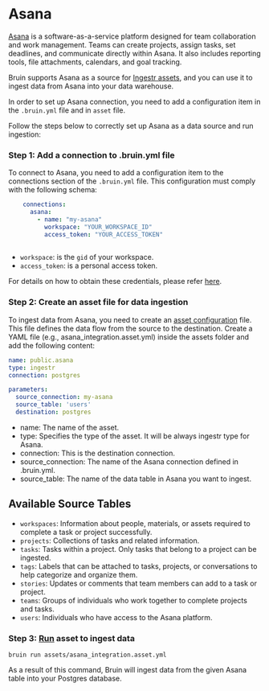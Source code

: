# Asana
[Asana](https://asana.com/) is a software-as-a-service platform designed for team collaboration and work management. Teams can create projects, assign tasks, set deadlines, and communicate directly within Asana. It also includes reporting tools, file attachments, calendars, and goal tracking.


Bruin supports Asana as a source for [Ingestr assets](/assets/ingestr), and you can use it to ingest data from Asana into your data warehouse.

In order to set up Asana connection, you need to add a configuration item in the `.bruin.yml` file and in `asset` file. 

Follow the steps below to correctly set up Asana as a data source and run ingestion:

### Step 1: Add a connection to .bruin.yml file

To connect to Asana, you need to add a configuration item to the connections section of the `.bruin.yml` file. This configuration must comply with the following schema:

```yaml
    connections:
      asana:
        - name: "my-asana"
          workspace: "YOUR_WORKSPACE_ID"
          access_token: "YOUR_ACCESS_TOKEN"
          
```

* `workspace`: is the `gid` of your workspace.
* `access_token`: is a personal access token.

For details on how to obtain these credentials, please refer [here](https://bruin-data.github.io/ingestr/supported-sources/asana.html#uri-format).

### Step 2: Create an asset file for data ingestion

To ingest data from Asana, you need to create an [asset configuration](/assets/ingestr#asset-structure) file. This file defines the data flow from the source to the destination. Create a YAML file (e.g., asana_integration.asset.yml) inside the assets folder and add the following content:

```yaml
name: public.asana
type: ingestr
connection: postgres

parameters:
  source_connection: my-asana
  source_table: 'users'
  destination: postgres
```

- name: The name of the asset.
- type: Specifies the type of the asset. It will be always ingestr type for Asana.
- connection: This is the destination connection.
- source_connection: The name of the Asana connection defined in .bruin.yml.
- source_table: The name of the data table in Asana you want to ingest.

## Available Source Tables

- `workspaces`: Information about people, materials, or assets required to complete a task or project successfully.
- `projects`: Collections of tasks and related information.
- `tasks`: Tasks within a project. Only tasks that belong to a project can be ingested.
- `tags`: Labels that can be attached to tasks, projects, or conversations to help categorize and organize them.
- `stories`: Updates or comments that team members can add to a task or project.
- `teams`: Groups of individuals who work together to complete projects and tasks.
- `users`: Individuals who have access to the Asana platform.

### Step 3: [Run](/commands/run) asset to ingest data
```
bruin run assets/asana_integration.asset.yml
```
As a result of this command, Bruin will ingest data from the given Asana table into your Postgres database.